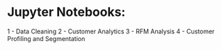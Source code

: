 # Jupyter Notebooks:

1 - Data Cleaning
2 - Customer Analytics
3 - RFM Analysis
4 - Customer Profiling and Segmentation
